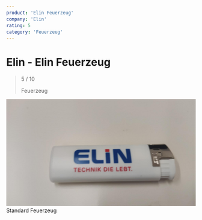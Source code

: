 ```yaml
---
product: 'Elin Feuerzeug'
company: 'Elin'
rating: 5
category: 'Feuerzeug'
---
```


# Elin - Elin Feuerzeug
>
> 5 / 10
>
> Feuerzeug

![Elin Feuerzeug](./assets/elin-elin-feuerzeug-59bd8a9a-8977-452e-a306-54423eb3c2a8.jpg)
Standard Feuerzeug

